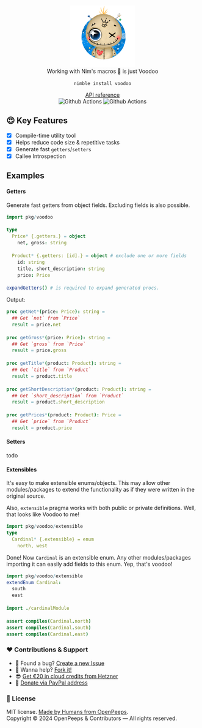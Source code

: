 <p align="center">
  <img src="https://github.com/openpeeps/voodoo/blob/main/.github/voodoo.png" width="170px" height="160px"><br>
  Working with Nim's macros 👑 is just Voodoo
</p>

<p align="center">
  <code>nimble install voodoo</code>
</p>

<p align="center">
  <a href="https://github.com/">API reference</a><br>
  <img src="https://github.com/openpeeps/voodoo/workflows/test/badge.svg" alt="Github Actions">  <img src="https://github.com/openpeeps/voodoo/workflows/docs/badge.svg" alt="Github Actions">
</p>

## 😍 Key Features
- [x] Compile-time utility tool
- [x] Helps reduce code size & repetitive tasks
- [x] Generate fast `getters`/`setters`
- [x] Callee Introspection

## Examples

#### Getters
Generate fast getters from object fields. Excluding fields is also possible.
```nim
import pkg/voodoo

type
  Price* {.getters.} = object
    net, gross: string

  Product* {.getters: [id].} = object # exclude one or more fields
    id: string
    title, short_description: string
    price: Price

expandGetters() # is required to expand generated procs.
```

Output:
```nim
proc getNet*(price: Price): string =
  ## Get `net` from `Price`
  result = price.net

proc getGross*(price: Price): string =
  ## Get `gross` from `Price`
  result = price.gross

proc getTitle*(product: Product): string =
  ## Get `title` from `Product`
  result = product.title

proc getShortDescription*(product: Product): string =
  ## Get `short_description` from `Product`
  result = product.short_description

proc getPrices*(product: Product): Price =
  ## Get `price` from `Product`
  result = product.price
```

#### Setters
todo

#### Extensibles
It's easy to make extensible enums/objects. This may allow other modules/packages
to extend the functionality as if they were written in the original source.

Also, `extensible` pragma works with both public or private definitions. Well, that looks like Voodoo to me!

```nim
import pkg/voodoo/extensible
type
  Cardinal* {.extensible} = enum
    north, west
```
Done! Now `Cardinal` is an extensible enum. Any other modules/packages importing it 
can easily add fields to this enum. Yep, that's voodoo!

```nim
import pkg/voodoo/extensible
extendEnum Cardinal:
  south
  east

import ./cardinalModule

assert compiles(Cardinal.north)
assert compiles(Cardinal.south)
assert compiles(Cardinal.east)
```

### ❤ Contributions & Support
- 🐛 Found a bug? [Create a new Issue](https://github.com/openpeeps/voodoo/issues)
- 👋 Wanna help? [Fork it!](https://github.com/openpeeps/voodoo/fork)
- 😎 [Get €20 in cloud credits from Hetzner](https://hetzner.cloud/?ref=Hm0mYGM9NxZ4)
- 🥰 [Donate via PayPal address](https://www.paypal.com/donate/?hosted_button_id=RJK3ZTDWPL55C)

### 🎩 License
MIT license. [Made by Humans from OpenPeeps](https://github.com/openpeeps).<br>
Copyright &copy; 2024 OpenPeeps & Contributors &mdash; All rights reserved.
